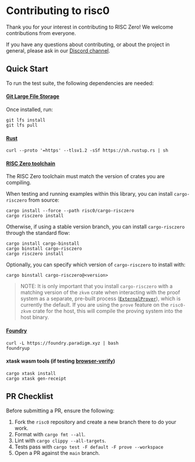 # Contributing to risc0

Thank you for your interest in contributing to RISC Zero! We welcome contributions from everyone.

If you have any questions about contributing, or about the project in general, please ask in our [Discord channel](https://discord.gg/risczero).

## Quick Start

To run the test suite, the following dependencies are needed:

#### [Git Large File Storage](https://docs.github.com/en/repositories/working-with-files/managing-large-files/installing-git-large-file-storage)

Once installed, run:

```console
git lfs install
git lfs pull
```

#### [Rust](https://www.rust-lang.org/tools/install)

```console
curl --proto '=https' --tlsv1.2 -sSf https://sh.rustup.rs | sh
```

#### [RISC Zero toolchain](https://dev.risczero.com/api/zkvm/quickstart#1-install-the-risc-zero-toolchain)

The RISC Zero toolchain must match the version of crates you are compiling.

When testing and running examples within this library, you can install `cargo-risczero` from source:

```console
cargo install --force --path risc0/cargo-risczero
cargo risczero install
```

Otherwise, if using a stable version branch, you can install `cargo-risczero` through the standard flow:

```console
cargo install cargo-binstall
cargo binstall cargo-risczero
cargo risczero install
```

Optionally, you can specify which version of `cargo-risczero` to install with:

```console
cargo binstall cargo-risczero@<version>
```

> NOTE: It is only important that you install `cargo-risczero` with a matching version of the `zkvm` crate when interacting with the proof system as a separate, pre-built process ([`ExternalProver`](https://docs.rs/risc0-zkvm/latest/risc0_zkvm/struct.ExternalProver.html)), which is currently the default. If you are using the `prove` feature on the `risc0-zkvm` crate for the host, this will compile the proving system into the host binary.

#### [Foundry](https://book.getfoundry.sh/getting-started/installation)

```console
curl -L https://foundry.paradigm.xyz | bash
foundryup
```

#### xtask wasm tools (if testing [browser-verify](./examples/browser-verify))

```console
cargo xtask install
cargo xtask gen-receipt
```

## PR Checklist

Before submitting a PR, ensure the following:

1. Fork the `risc0` repository and create a new branch there to do your work.
2. Format with `cargo fmt --all`.
3. Lint with `cargo clippy --all-targets`.
4. Tests pass with `cargo test -F default -F prove --workspace`
5. Open a PR against the `main` branch.
